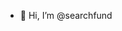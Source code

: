 - 👋 Hi, I’m @searchfund



<!---
searchfund/searchfund is a ✨ special ✨ repository because its `README.md` (this file) appears on your GitHub profile.
You can click the Preview link to take a look at your changes.
--->
